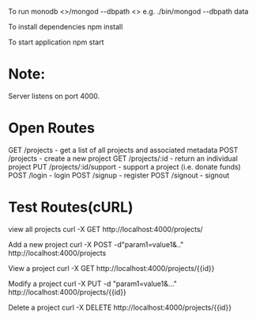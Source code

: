 To run monodb
    <<PATH TO mongod>>/mongod --dbpath <<data file>>
    e.g.
    ./bin/mongod --dbpath data

To install dependencies
    npm install

To start application
    npm start



Note:
=====
Server listens on port 4000.

Open Routes
===========
GET /projects - get a list of all projects and associated metadata
POST /projects - create a new project
GET /projects/:id - return an individual project 
PUT /projects/:id/support - support a project (i.e. donate funds)
POST /login - login
POST /signup - register
POST /signout - signout 

Test Routes(cURL)
================
view all projects
curl -X GET http://localhost:4000/projects/

Add a new project
curl -X POST -d"param1=value1&.." http://localhost:4000/projects

View a project
curl -X GET http://localhost:4000/projects/{{id}}

Modify a project
curl -X PUT -d "param1=value1&..." http://localhost:4000/projects/{{id}}

Delete a project
curl -X DELETE http://localhost:4000/projects/{{id}}
